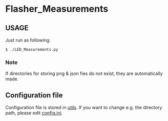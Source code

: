 # Flasher_Measurements

## USAGE
Just run as following:
```
$ ./LED_Measurements.py
```

### Note
If directories for storing png & json fies do not exist, they are automatically made.

## Configuration file
Configuration file is stored in [utils](./utils/). If you want to change e.g. the directory path, please edit [config.ini](./utils/config.ini).

